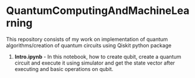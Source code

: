 # QuantumComputingAndMachineLearning

This repository consists of my work on implementation of quantum algorithms/creation of quantum circuits using Qiskit python package

1) <b>Intro.ipynb</b> - In this notebook, how to create qubit, create a quantum circuit and execute it using simulator and get the state vector after executing and basic operations on qubit.
